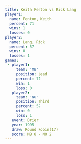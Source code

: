```yaml
---
title: Keith Fenton vs Rick Lang
player1:             
  name: Fenton, Keith
  percent: 71        
  wins: 1            
  losses: 0          
player2:             
  name: Lang, Rick   
  percent: 57        
  wins: 0            
  losses: 1          
games:
 - player1:        
     team: 'MB'    
     position: Lead
     percent: 71   
     win: 1        
     loss: 0       
   player2:         
     team: 'NO'     
     position: Third
     percent: 57    
     win: 0         
     loss: 1        
   event: Brier         
   year: 1995           
   draw: Round Robin(17)
   score: MB 8 - NO 2   
---
```

